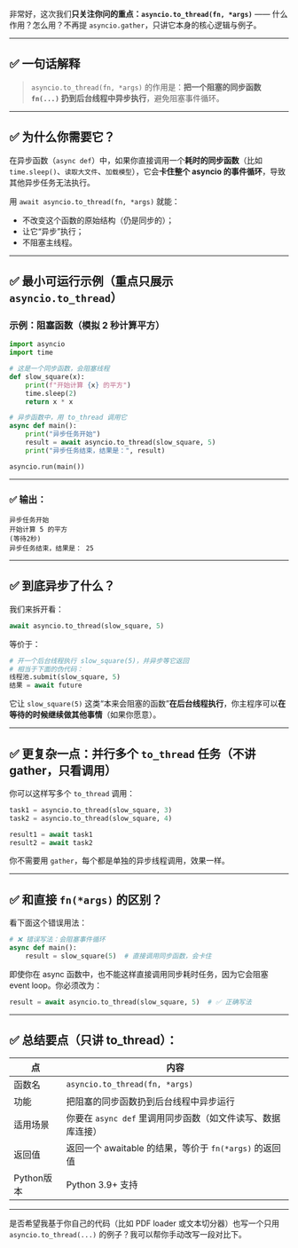 非常好，这次我们**只关注你问的重点：`asyncio.to_thread(fn, *args)`** —— 什么作用？怎么用？不再提 `asyncio.gather`，只讲它本身的核心逻辑与例子。

---

## ✅ 一句话解释

> `asyncio.to_thread(fn, *args)` 的作用是：**把一个阻塞的同步函数 `fn(...)` 扔到后台线程中异步执行**，避免阻塞事件循环。

---

## ✅ 为什么你需要它？

在异步函数（`async def`）中，如果你直接调用一个**耗时的同步函数**（比如 `time.sleep()`、`读取大文件`、`加载模型`），它会**卡住整个 asyncio 的事件循环**，导致其他异步任务无法执行。

用 `await asyncio.to_thread(fn, *args)` 就能：

* 不改变这个函数的原始结构（仍是同步的）；
* 让它“异步”执行；
* 不阻塞主线程。

---

## ✅ 最小可运行示例（重点只展示 `asyncio.to_thread`）

### 示例：阻塞函数（模拟 2 秒计算平方）

```python
import asyncio
import time

# 这是一个同步函数，会阻塞线程
def slow_square(x):
    print(f"开始计算 {x} 的平方")
    time.sleep(2)
    return x * x

# 异步函数中，用 to_thread 调用它
async def main():
    print("异步任务开始")
    result = await asyncio.to_thread(slow_square, 5)
    print("异步任务结束，结果是：", result)

asyncio.run(main())
```

---

### ✅ 输出：

```
异步任务开始
开始计算 5 的平方
(等待2秒)
异步任务结束，结果是： 25
```

---

## ✅ 到底异步了什么？

我们来拆开看：

```python
await asyncio.to_thread(slow_square, 5)
```

等价于：

```python
# 开一个后台线程执行 slow_square(5)，并异步等它返回
# 相当于下面的伪代码：
线程池.submit(slow_square, 5)
结果 = await future
```

它让 `slow_square(5)` 这类“本来会阻塞的函数”**在后台线程执行**，你主程序可以**在等待的时候继续做其他事情**（如果你愿意）。

---

## ✅ 更复杂一点：并行多个 `to_thread` 任务（不讲 gather，只看调用）

你可以这样写多个 `to_thread` 调用：

```python
task1 = asyncio.to_thread(slow_square, 3)
task2 = asyncio.to_thread(slow_square, 4)

result1 = await task1
result2 = await task2
```

你不需要用 `gather`，每个都是单独的异步线程调用，效果一样。

---

## ✅ 和直接 `fn(*args)` 的区别？

看下面这个错误用法：

```python
# ❌ 错误写法：会阻塞事件循环
async def main():
    result = slow_square(5)  # 直接调用同步函数，会卡住
```

即使你在 async 函数中，也不能这样直接调用同步耗时任务，因为它会阻塞 event loop。你必须改为：

```python
result = await asyncio.to_thread(slow_square, 5)  # ✅ 正确写法
```

---

## ✅ 总结要点（只讲 to\_thread）：

| 点        | 内容                                      |
| -------- | --------------------------------------- |
| 函数名      | `asyncio.to_thread(fn, *args)`          |
| 功能       | 把阻塞的同步函数扔到后台线程中异步运行                     |
| 适用场景     | 你要在 `async def` 里调用同步函数（如文件读写、数据库连接）    |
| 返回值      | 返回一个 awaitable 的结果，等价于 `fn(*args)` 的返回值 |
| Python版本 | Python 3.9+ 支持                          |

---

是否希望我基于你自己的代码（比如 PDF loader 或文本切分器）也写一个只用 `asyncio.to_thread(...)` 的例子？我可以帮你手动改写一段对比下。
